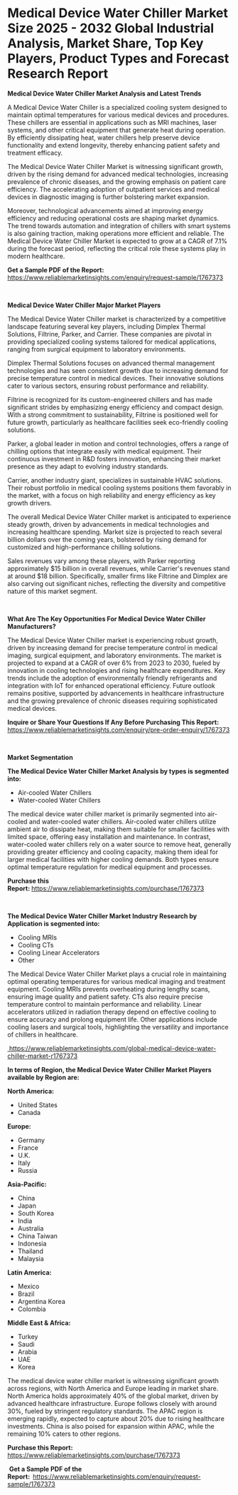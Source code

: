 <p><h1>Medical Device Water Chiller Market Size 2025 - 2032 Global Industrial Analysis, Market Share, Top Key Players, Product Types and Forecast Research Report</h1></p><p><strong>Medical Device Water Chiller Market Analysis and Latest Trends</strong></p>
<p><p>A Medical Device Water Chiller is a specialized cooling system designed to maintain optimal temperatures for various medical devices and procedures. These chillers are essential in applications such as MRI machines, laser systems, and other critical equipment that generate heat during operation. By efficiently dissipating heat, water chillers help preserve device functionality and extend longevity, thereby enhancing patient safety and treatment efficacy.</p><p>The Medical Device Water Chiller Market is witnessing significant growth, driven by the rising demand for advanced medical technologies, increasing prevalence of chronic diseases, and the growing emphasis on patient care efficiency. The accelerating adoption of outpatient services and medical devices in diagnostic imaging is further bolstering market expansion. </p><p>Moreover, technological advancements aimed at improving energy efficiency and reducing operational costs are shaping market dynamics. The trend towards automation and integration of chillers with smart systems is also gaining traction, making operations more efficient and reliable. The Medical Device Water Chiller Market is expected to grow at a CAGR of 7.1% during the forecast period, reflecting the critical role these systems play in modern healthcare.</p></p>
<p><strong>Get a Sample PDF of the Report:&nbsp;</strong> <a href="https://www.reliablemarketinsights.com/enquiry/request-sample/1767373?utm_campaign=3087&utm_medium=2&utm_source=Github&utm_content=ia&utm_term=14042025&utm_id=medical-device-water-chiller">https://www.reliablemarketinsights.com/enquiry/request-sample/1767373</a></p>
<p>&nbsp;</p>
<p><strong>Medical Device Water Chiller Major Market Players</strong></p>
<p><p>The Medical Device Water Chiller market is characterized by a competitive landscape featuring several key players, including Dimplex Thermal Solutions, Filtrine, Parker, and Carrier. These companies are pivotal in providing specialized cooling systems tailored for medical applications, ranging from surgical equipment to laboratory environments. </p><p>Dimplex Thermal Solutions focuses on advanced thermal management technologies and has seen consistent growth due to increasing demand for precise temperature control in medical devices. Their innovative solutions cater to various sectors, ensuring robust performance and reliability.</p><p>Filtrine is recognized for its custom-engineered chillers and has made significant strides by emphasizing energy efficiency and compact design. With a strong commitment to sustainability, Filtrine is positioned well for future growth, particularly as healthcare facilities seek eco-friendly cooling solutions.</p><p>Parker, a global leader in motion and control technologies, offers a range of chilling options that integrate easily with medical equipment. Their continuous investment in R&D fosters innovation, enhancing their market presence as they adapt to evolving industry standards.</p><p>Carrier, another industry giant, specializes in sustainable HVAC solutions. Their robust portfolio in medical cooling systems positions them favorably in the market, with a focus on high reliability and energy efficiency as key growth drivers.</p><p>The overall Medical Device Water Chiller market is anticipated to experience steady growth, driven by advancements in medical technologies and increasing healthcare spending. Market size is projected to reach several billion dollars over the coming years, bolstered by rising demand for customized and high-performance chilling solutions.</p><p>Sales revenues vary among these players, with Parker reporting approximately $15 billion in overall revenues, while Carrier's revenues stand at around $18 billion. Specifically, smaller firms like Filtrine and Dimplex are also carving out significant niches, reflecting the diversity and competitive nature of this market segment.</p></p>
<p>&nbsp;</p>
<p><strong>What Are The Key Opportunities For Medical Device Water Chiller Manufacturers?</strong></p>
<p><p>The Medical Device Water Chiller market is experiencing robust growth, driven by increasing demand for precise temperature control in medical imaging, surgical equipment, and laboratory environments. The market is projected to expand at a CAGR of over 6% from 2023 to 2030, fueled by innovation in cooling technologies and rising healthcare expenditures. Key trends include the adoption of environmentally friendly refrigerants and integration with IoT for enhanced operational efficiency. Future outlook remains positive, supported by advancements in healthcare infrastructure and the growing prevalence of chronic diseases requiring sophisticated medical devices.</p></p>
<p><strong>Inquire or Share Your Questions If Any Before Purchasing This Report:</strong> <a href="https://www.reliablemarketinsights.com/enquiry/pre-order-enquiry/1767373?utm_campaign=3087&utm_medium=2&utm_source=Github&utm_content=ia&utm_term=14042025&utm_id=medical-device-water-chiller">https://www.reliablemarketinsights.com/enquiry/pre-order-enquiry/1767373</a></p>
<p>&nbsp;</p>
<p><strong>Market Segmentation</strong></p>
<p><strong>The Medical Device Water Chiller Market Analysis by types is segmented into:</strong></p>
<p><ul><li>Air-cooled Water Chillers</li><li>Water-cooled Water Chillers</li></ul></p>
<p><p>The medical device water chiller market is primarily segmented into air-cooled and water-cooled water chillers. Air-cooled water chillers utilize ambient air to dissipate heat, making them suitable for smaller facilities with limited space, offering easy installation and maintenance. In contrast, water-cooled water chillers rely on a water source to remove heat, generally providing greater efficiency and cooling capacity, making them ideal for larger medical facilities with higher cooling demands. Both types ensure optimal temperature regulation for medical equipment and processes.</p></p>
<p><strong>Purchase this Report:&nbsp;</strong><a href="https://www.reliablemarketinsights.com/purchase/1767373?utm_campaign=3087&utm_medium=2&utm_source=Github&utm_content=ia&utm_term=14042025&utm_id=medical-device-water-chiller">https://www.reliablemarketinsights.com/purchase/1767373</a></p>
<p>&nbsp;</p>
<p><strong>The Medical Device Water Chiller Market Industry Research by Application is segmented into:</strong></p>
<p><ul><li>Cooling MRIs</li><li>Cooling CTs</li><li>Cooling Linear Accelerators</li><li>Other</li></ul></p>
<p><p>The Medical Device Water Chiller Market plays a crucial role in maintaining optimal operating temperatures for various medical imaging and treatment equipment. Cooling MRIs prevents overheating during lengthy scans, ensuring image quality and patient safety. CTs also require precise temperature control to maintain performance and reliability. Linear accelerators utilized in radiation therapy depend on effective cooling to ensure accuracy and prolong equipment life. Other applications include cooling lasers and surgical tools, highlighting the versatility and importance of chillers in healthcare.</p></p>
<p><a href="https://www.reliablemarketinsights.com/global-medical-device-water-chiller-market-r1767373?utm_campaign=3087&utm_medium=2&utm_source=Github&utm_content=ia&utm_term=14042025&utm_id=medical-device-water-chiller">&nbsp;https://www.reliablemarketinsights.com/global-medical-device-water-chiller-market-r1767373</a></p>
<p><strong>In terms of Region, the Medical Device Water Chiller Market Players available by Region are:</strong></p>
<p>
    <p> <strong> North America: </strong>
        <ul>
            <li>United States</li>
            <li>Canada</li>
        </ul>
        </p> 
    <p> <strong> Europe: </strong>
        <ul>
            <li>Germany</li>
            <li>France</li>
            <li>U.K.</li>
            <li>Italy</li>
            <li>Russia</li>
        </ul>
        </p> 
    <p> <strong> Asia-Pacific: </strong>
        <ul>
            <li>China</li>
            <li>Japan</li>
            <li>South Korea</li>
            <li>India</li>
            <li>Australia</li>
            <li>China Taiwan</li>
            <li>Indonesia</li>
            <li>Thailand</li>
            <li>Malaysia</li>
        </ul>
        </p> 
    <p> <strong> Latin America: </strong>
        <ul>
            <li>Mexico</li>
            <li>Brazil</li>
            <li>Argentina Korea</li>
            <li>Colombia</li>
        </ul>
        </p> 
    <p> <strong> Middle East & Africa: </strong>
        <ul>
            <li>Turkey</li>
            <li>Saudi</li>
            <li>Arabia</li>
            <li>UAE</li>
            <li>Korea</li>
        </ul>
    </p>
    </p>
<p><p>The medical device water chiller market is witnessing significant growth across regions, with North America and Europe leading in market share. North America holds approximately 40% of the global market, driven by advanced healthcare infrastructure. Europe follows closely with around 30%, fueled by stringent regulatory standards. The APAC region is emerging rapidly, expected to capture about 20% due to rising healthcare investments. China is also poised for expansion within APAC, while the remaining 10% caters to other regions.</p></p>
<p><strong>Purchase this Report: </strong><a href="https://www.reliablemarketinsights.com/purchase/1767373?utm_campaign=3087&utm_medium=2&utm_source=Github&utm_content=ia&utm_term=14042025&utm_id=medical-device-water-chiller">https://www.reliablemarketinsights.com/purchase/1767373</a></p>
<p>&nbsp;<strong>Get a Sample PDF of the Report:&nbsp;&nbsp;</strong><a href="https://www.reliablemarketinsights.com/enquiry/request-sample/1767373?utm_campaign=3087&utm_medium=2&utm_source=Github&utm_content=ia&utm_term=14042025&utm_id=medical-device-water-chiller">https://www.reliablemarketinsights.com/enquiry/request-sample/1767373</a></p>
<p><strong></strong></p>
<p><p></p><p></p><p></p></p>